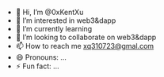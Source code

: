 - 👋 Hi, I’m @0xKentXu
- 👀 I’m interested in web3&dapp
- 🌱 I’m currently learning 
- 💞️ I’m looking to collaborate on web3&dapp
- 📫 How to reach me xq310723@gmal.com
- 😄 Pronouns: ...
- ⚡ Fun fact: ...

<!---
0xKentXu/0xKentXu is a ✨ special ✨ repository because its `README.md` (this file) appears on your GitHub profile.
You can click the Preview link to take a look at your changes.
--->
